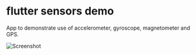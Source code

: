 # flutter sensors demo
App to demonstrate use of accelerometer, gyroscope, magnetometer and GPS.

![Screenshot](https://github.com/Feeelix92/flutter_sensors_demo/blob/flutter_intro/preview.png)
